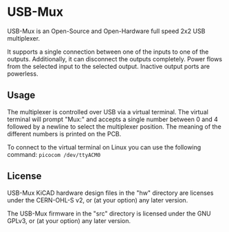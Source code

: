 # USB-Mux

USB-Mux is an Open-Source and Open-Hardware full speed 2x2 USB multiplexer.

It supports a single connection between one of the inputs to one of the outputs.
Additionally, it can disconnect the outputs completely. Power flows from the
selected input to the selected output. Inactive output ports are powerless.

## Usage

The multiplexer is controlled over USB via a virtual terminal. The virtual
terminal will prompt "Mux:" and accepts a single number between 0 and 4 followed
by a newline to select the multiplexer position.
The meaning of the different numbers is printed on the PCB.

To connect to the virtual terminal on Linux you can use the following command:
`picocom /dev/ttyACM0`

## License

USB-Mux KiCAD hardware design files in the "hw" directory are licenses under the
CERN-OHL-S v2, or (at your option) any later version.

The USB-Mux firmware in the "src" directory is licensed under the
GNU GPLv3, or (at your option) any later version.
